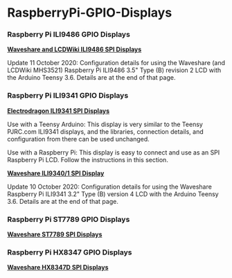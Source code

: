 # RaspberryPi-GPIO-Displays


### Raspberry Pi ILI9486 GPIO Displays

[**Waveshare and LCDWiki ILI9486 SPI Displays**](ili9486)

Update 11 October 2020: Configuration details for using the Waveshare (and LCDWiki MHS3521) Raspberry Pi ILI9486 3.5" Type (B) revision 2 LCD with the Arduino Teensy 3.6. Details are at the end of that page.


### Raspberry Pi ILI9341 GPIO Displays

[**Electrodragon ILI9341 SPI Displays**](ili9341)

Use with a Teensy Arduino: This display is very similar to the Teensy PJRC.com ILI9341 displays, and the libraries, connection details, and configuration from there can be used unchanged. 

Use with a Raspberry Pi: This display is easy to connect and use as an SPI Raspberry Pi LCD. Follow the instructions in this section. 

[**Waveshare ILI9340/1 SPI Display**](ili9341)

Update 10 October 2020: Configuration details for using the Waveshare Raspberry Pi ILI9341 3.2" Type (B) version 4 LCD with the Arduino Teensy 3.6. Details are at the end of that page.


### Raspberry Pi ST7789 GPIO Displays

[**Waveshare ST7789 SPI Displays**](st7789)


### Raspberry Pi HX8347 GPIO Displays

[**Waveshare HX8347D SPI Displays**](hx8347)
